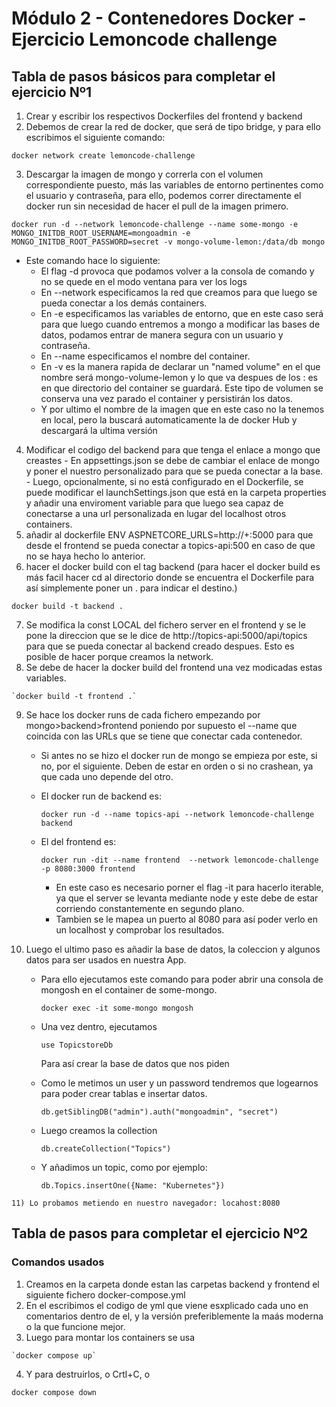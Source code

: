 # Módulo 2 - Contenedores Docker - Ejercicio Lemoncode challenge




## Tabla de pasos básicos para completar el ejercicio Nº1
  1) Crear y escribir los respectivos Dockerfiles del frontend y backend
  2) Debemos de crear la red de docker, que será de tipo bridge, y para ello escribimos el siguiente comando:
   
   `docker network create lemoncode-challenge`
   
  3) Descargar la imagen de mongo y correrla con el volumen correspondiente puesto, más las variables de entorno pertinentes como el usuario y contraseña, para ello, podemos correr directamente el docker run sin necesidad de hacer el pull de la imagen primero.
  
  `docker run -d --network lemoncode-challenge --name some-mongo -e MONGO_INITDB_ROOT_USERNAME=mongoadmin -e MONGO_INITDB_ROOT_PASSWORD=secret -v mongo-volume-lemon:/data/db mongo`
  
  - Este comando hace lo siguiente:
    * El flag -d provoca que podamos volver a la consola de comando y no se quede en el modo ventana para ver los logs
    * En --network especificamos la red que creamos para que luego se pueda conectar a los demás containers.
    * En -e especificamos las variables de entorno, que en este caso será para que luego cuando entremos a mongo a modificar las bases de datos, podamos entrar de manera segura con un usuario y contraseña.
    * En --name especificamos el nombre del container.
    * En -v es la manera rapida de declarar un "named volume" en el que nombre será mongo-volume-lemon y lo que va despues de los : es en que directorio del container se guardará. Este tipo de volumen se conserva una vez parado el container y persistirán los datos.
    * Y por ultimo el nombre de la imagen que en este caso no la tenemos en local, pero la buscará automaticamente la de docker Hub y descargará la ultima versión
  
  4) Modificar el codigo del backend para que tenga el enlace a mongo que creastes
    - En appsettings.json se debe de cambiar el enlace de mongo y poner el nuestro personalizado para que se pueda conectar a la base.
    - Luego, opcionalmente, si no está configurado en el Dockerfile, se puede modificar el launchSettings.json que está en la carpeta properties y añadir una enviroment variable para que luego sea capaz de conectarse a una url personalizada en lugar del localhost otros containers.
  5) añadir al dockerfile ENV ASPNETCORE_URLS=http://+:5000 para que desde el frontend se pueda conectar a topics-api:500 en caso de que no se haya hecho lo anterior.
  6) hacer el docker build con el tag backend (para hacer el docker build es más facil hacer cd al directorio donde se encuentra el Dockerfile para así simplemente poner un . para indicar el destino.)
   
   `docker build -t backend .`
   
  7) Se modifica la const LOCAL del fichero server en el frontend y se le pone la direccion que se le dice de http://topics-api:5000/api/topics para que se pueda conectar al backend creado despues. Esto es posible de hacer porque creamos la network.
  8) Se debe de hacer la docker build del frontend una vez modicadas estas variables.
    
    `docker build -t frontend .`
    
  9)  Se hace los docker runs de cada fichero empezando por mongo>backend>frontend poniendo por supuesto el --name que coincida con las URLs que se tiene que conectar cada contenedor. 
      - Si antes no se hizo el docker run de mongo se empieza por este, si no, por el siguiente. Deben de estar en orden o si no crashean, ya que cada uno depende del otro.
      - El docker run de backend es:
        
          `docker run -d --name topics-api --network lemoncode-challenge backend`
          
      - El del frontend es:
        
        
          `docker run -dit --name frontend  --network lemoncode-challenge -p 8080:3000 frontend`
        

        * En este caso es necesario porner el flag -it para hacerlo iterable, ya que el server se levanta mediante node y este debe de estar corriendo constantemente en segundo plano.
        * Tambien se le mapea un puerto al 8080 para así poder verlo en un localhost y comprobar los resultados.
  
  10) Luego el ultimo paso es añadir la base de datos, la coleccion y algunos datos para ser usados en nuestra App.
      - Para ello ejecutamos este comando para poder abrir una consola de mongosh en el container de some-mongo.
        
          `docker exec -it some-mongo mongosh`
        
      - Una vez dentro, ejecutamos
        
           `use TopicstoreDb`
        

        Para así crear la base de datos que nos piden

      - Como le metimos un user y un password tendremos que logearnos para poder crear tablas e insertar datos.
        
        `db.getSiblingDB("admin").auth("mongoadmin", "secret")`
        
      - Luego creamos la collection
        
        `db.createCollection("Topics")`
        
      - Y añadimos un topic, como por ejemplo:

        
        `db.Topics.insertOne({Name: "Kubernetes"})`
        
    11) Lo probamos metiendo en nuestro navegador: locahost:8080
  



## Tabla de pasos para completar el ejercicio Nº2

### Comandos usados

  1) Creamos en la carpeta donde estan las carpetas backend y frontend el siguiente fichero docker-compose.yml
  2) En el escribimos el codigo de yml que viene esxplicado cada uno en comentarios dentro de el, y la versión preferiblemente la maás moderna o la que funcione mejor.
  3) Luego para montar los containers se usa

    `docker compose up`

  4) Y para destruirlos, o Crtl+C, o 

   `docker compose down`
  
